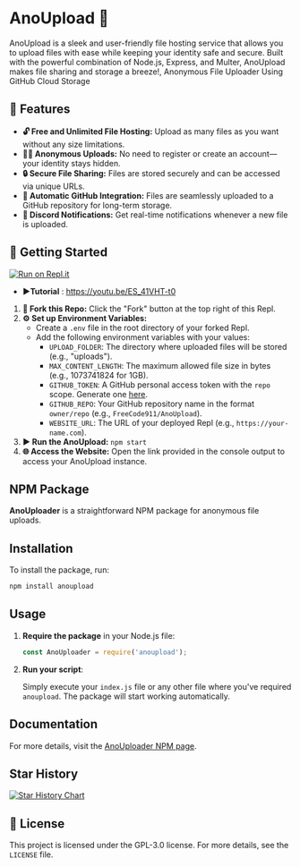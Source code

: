 
# AnoUpload 🚀

AnoUpload is a sleek and user-friendly file hosting service that allows you to upload files with ease while keeping your identity safe and secure. Built with the powerful combination of Node.js, Express, and Multer, AnoUpload makes file sharing and storage a breeze!, Anonymous File Uploader Using GitHub Cloud Storage


## 🌟 Features

- **🔓 Free and Unlimited File Hosting:** Upload as many files as you want without any size limitations.
- **🕵️‍♂️ Anonymous Uploads:** No need to register or create an account—your identity stays hidden.
- **🔒 Secure File Sharing:** Files are stored securely and can be accessed via unique URLs.
- **🔗 Automatic GitHub Integration:** Files are seamlessly uploaded to a GitHub repository for long-term storage.
- **📩 Discord Notifications:** Get real-time notifications whenever a new file is uploaded.

## 🚀 Getting Started
[![Run on Repl.it](https://repl.it/badge/github/FreeCode911/AnoUpload)](https://repl.it/github/FreeCode911/AnoUpload)

- **▶️Tutorial** : https://youtu.be/ES_41VHT-t0
1. **🍴 Fork this Repo:** Click the "Fork" button at the top right of this Repl.
2. **⚙️ Set up Environment Variables:**
   - Create a `.env` file in the root directory of your forked Repl.
   - Add the following environment variables with your values:
     - `UPLOAD_FOLDER`: The directory where uploaded files will be stored (e.g., "uploads").
     - `MAX_CONTENT_LENGTH`: The maximum allowed file size in bytes (e.g., 1073741824 for 1GB).
     - `GITHUB_TOKEN`: A GitHub personal access token with the `repo` scope. Generate one [here](https://github.com/settings/tokens).
     - `GITHUB_REPO`: Your GitHub repository name in the format `owner/repo` (e.g., `FreeCode911/AnoUpload`).
     - `WEBSITE_URL`: The URL of your deployed Repl (e.g., `https://your-name.com`).
3. **▶️ Run the AnoUpload:** `npm start`
4. **🌐 Access the Website:** Open the link provided in the console output to access your AnoUpload instance.

## NPM Package 
**AnoUploader** is a straightforward NPM package for anonymous file uploads. 

## Installation

To install the package, run:

```bash
npm install anoupload
```

## Usage

1. **Require the package** in your Node.js file:

   ```javascript
   const AnoUploader = require('anoupload');
   ```

2. **Run your script**:

   Simply execute your `index.js` file or any other file where you've required `anoupload`. The package will start working automatically.

## Documentation

For more details, visit the [AnoUploader NPM page](https://www.npmjs.com/package/anoupload).

## Star History

<a href="https://star-history.com/#FreeCode911/AnoUpload&Date">
 <picture>
   <source media="(prefers-color-scheme: dark)" srcset="https://api.star-history.com/svg?repos=FreeCode911/AnoUpload&type=Date&theme=dark" />
   <source media="(prefers-color-scheme: light)" srcset="https://api.star-history.com/svg?repos=FreeCode911/AnoUpload&type=Date" />
   <img alt="Star History Chart" src="https://api.star-history.com/svg?repos=FreeCode911/AnoUpload&type=Date" />
 </picture>
</a>

## 📜 License

This project is licensed under the GPL-3.0 license. For more details, see the `LICENSE` file.
